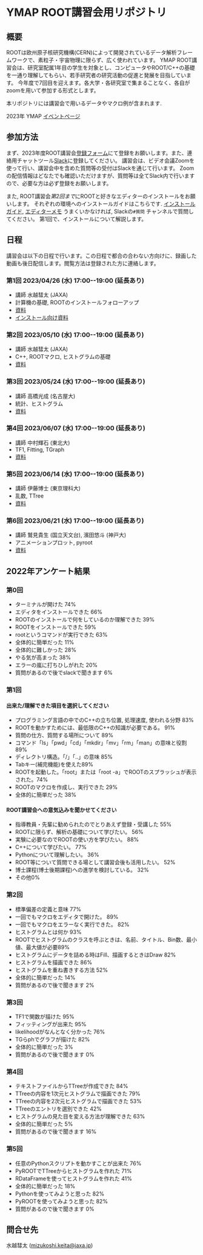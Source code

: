 # YMAP ROOT講習会用リポジトリ


## 概要

ROOTは欧州原子核研究機構(CERN)によって開発されているデータ解析フレームワークで、素粒子・宇宙物理に限らず、広く使われています。
YMAP ROOT講習会は、研究室配属1年目の学生を対象とし、コンピュータやROOT/C++の基礎を一通り理解してもらい、若手研究者の研究活動の促進と発展を目指しています。
今年度で7回目を迎えます。各大学・各研究室で集まることなく、各自がzoomを用いて参加する形式とします。

本リポジトリには講習会で用いるデータやマクロ例が含まれます.

2023年 YMAP [イベントページ](http://www.icrr.u-tokyo.ac.jp/YMAP/event/root2023/index.html)

## 参加方法

まず、2023年度ROOT講習会[登録フォーム](https://forms.gle/YkBFBjdqbLuwmn1B9)にて登録をお願いします。また、連絡用チャットツール[Slack](https://join.slack.com/t/ymap-workspace/shared_invite/zt-1t4nt0yev-LNFllMojTvnHupRHR5DMsg)に登録してください。
講習会は、ビデオ会議Zoomを使って行い、講習会中を含めた質問等の受付はSlackを通じて行います。
Zoomの配信情報はどなたでも確認いただけますが、質問等は全てSlack内で行いますので、必要な方は必ず登録をお願いします。

また, ROOT講習会*第2回まで*にROOTと好きなエディターのインストールをお願いします。
それぞれの環境へのインストールガイドはこちらです. [インストールガイド](./install), [エディターメモ](./install/editor.md)
うまくいかなければ, Slackの`#質問` チャンネルで質問してください。
第1回で、インストールについて解説します。

## 日程

講習会は以下の日程で行います。この日程で都合の合わない方向けに、録画した動画も後日配信します。閲覧方法は登録された方に連絡します。

### 第1回 2023/04/26 (水) 17:00--19:00 (延長あり)
* 講師 水越彗太 (JAXA)
* 計算機の基礎, ROOTのインストールフォローアップ
* [資料](./materials/root_lec_mzks_day1.pdf)
* [インストール向け資料](./materials/root_lec_mzks_install.pdf)

### 第2回 2023/05/10 (水) 17:00--19:00 (延長あり)
* 講師 水越彗太 (JAXA)
* C++, ROOTマクロ, ヒストグラムの基礎
* [資料](./materials/root_lec_mzks_day2.pdf)

### 第3回 2023/05/24 (水) 17:00--19:00 (延長あり)
 * 講師 高橋光成 (名古屋大)
 * 統計、ヒストグラム
* [資料](./materials/root_lec_tkhs_day3.pdf)

### 第4回 2023/06/07 (水) 17:00--19:00 (延長あり)
 * 講師 中村輝石 (東北大)
 * TF1, Fitting, TGraph
 * [資料](./materials/root_lec_nkmr_day4.pdf)

### 第5回 2023/06/14 (水) 17:00--19:00 (延長あり)
 * 講師 伊藤博士 (東京理科大)
 * 乱数, TTree
 * [資料](./materials/root_lec_itoh_day5.pdf)

### 第6回 2023/06/21 (水) 17:00--19:00 (延長あり)
 * 講師 鷲見貴生 (国立天文台), 濱田悠斗 (神戸大)
 * アニメーションプロット, pyroot
 * [資料](./materials/root_lec_hamada_day6.pdf)


## 2022年アンケート結果
### 第0回
* ターミナルが開けた 74%
* エディタをインストールできた 66%
* ROOTのインストールで何をしているのか理解できた 39%
* ROOTをインストールできた 59%
* rootというコマンドが実行できた 63%
* 全体的に簡単だった 11%
* 全体的に難しかった 28%
* やる気が高まった 38%
* エラーの嵐に打ちひしがれた 20%
* 質問があるので後でslackで聞きます 6%

### 第1回
#### 出来た/理解できた項目を選択してください
* プログラミング言語の中でのC++の立ち位置, 処理速度, 使われる分野 83%
* ROOTを動かすためには、最低限のC++の知識が必要である。 91%
* 質問の仕方、質問する場所について 89%
* コマンド「ls」「pwd」「cd」「mkdir」「mv」「rm」「man」の意味と役割 89%
* ディレクトリ構造。「/」「..」の意味 85%
* Tabキー(補完機能)を使えた89%
* ROOTを起動した。「root」または「root -a」でROOTのスプラッシュが表示された。74%
* ROOTのマクロを作成し、実行できた 29%
* 全体的に簡単だった 38%

#### ROOT講習会への意気込みを聞かせてください
* 指導教員・先輩に勧められたのでとりあえず登録・受講した 55%
* ROOTに限らず、解析の基礎について学びたい。 56%
* 実験に必要なのでROOTの使い方を学びたい。 88%
* C++について学びたい。 77%
* Pythonについて理解したい。 36%
* ROOT等について質問できる場として講習会後も活用したい。 52%
* 博士課程(博士後期課程)への進学を検討している。 32%
* その他0%

### 第2回
* 標準偏差の定義と意味 77%
* 一回でもマクロをエディタで開けた。 89%
* 一回でもマクロをエラーなく実行できた。 82%
* ヒストグラムとは何か 93%
* ROOTでヒストグラムのクラスを呼ぶときは、名前、タイトル、Bin数、最小値、最大値が必要89%
* ヒストグラムにデータを詰める時はFill、描画するときはDraw 82%
* ヒストグラムを描画できた 86%
* ヒストグラムを重ね書きする方法 52%
* 全体的に簡単だった 14%
* 質問があるので後で聞きます 2%

### 第3回
* TF1で関数が描けた 95%
* フィッティングが出来た 95%
* likelihoodがなんとなく分かった 76%
* TGらphでグラフが描けた 82%
* 全体的に簡単だった 3%
* 質問があるので後で聞きます 0%

### 第4回
* テキストファイルからTTreeが作成できた 84%
* TTreeの内容を1次元ヒストグラムで描画できた 79%
* TTreeの内容を2次元ヒストグラムで描画できた 53%
* TTreeのエントリを選別できた 42%
* ヒストグラムの見た目を変える方法が理解できた 63%
* 全体的に簡単だった 5%
* 質問があるので後で聞きます 16%

### 第5回
* 任意のPythonスクリプトを動かすことが出来た 76%
* PyROOTでTTreeからヒストグラムを作れた 71%
* RDataFrameを使ってヒストグラムを作れた 41%
* 全体的に簡単だった 18%
* Pythonを使ってみようと思った 82%
* PyROOTを使ってみようと思った 82%
* 質問があるので後で聞きます 0%

## 問合せ先
水越彗太 (mizukoshi.keita@jaxa.jp)

